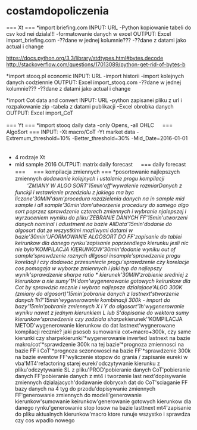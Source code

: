 # costamdopoliczenia

=== Xt ===
*import briefing.com
INPUT: URL
-Python kopiowanie tabeli do csv
kod nei dziala!!!
-formatowanie danych w excel
OUTPUT: Excel import_briefing.com
-??dane w jednej kolumnie???
-??dane z datami jako actual i change

 https://docs.python.org/3.3/library/stdtypes.html#bytes.decode
 http://stackoverflow.com/questions/17013089/python-get-rid-of-bytes-b
 
 
*import stooq.pl economic
INPUT: URL
-import historii
-import kolejnych danych codziennie
OUTPUT: Excel import_stooq.com
-??dane w jednej kolumnie???
-??dane z datami jako actual i change

*import Cot data and convert
INPUT: URL
-python zapisanei pliku z url i rozpakowanie zip
-tabela z datami publikacji
-Excel obrobka danych
OUTPUT: Excel import_CoT

=== Yt ===
*import stooq daily data
-only Opens, 
-all OHLC
　
=== AlgoSort ===
INPUT:
-Xt macro/CoT
-Yt market data
-Extremum_threshold=10%
-Better_threshold=30%
-Mid_Date=2016-01-01
　
* 4 rodzaje Xt
* mid sample 2016
OUTPUT: matrix daily forecast
　
=== daily forecast ===
　
=== kompilacja zmiennych ===
*posortowanie najlepszych zmiennych
*dodawanie kolejnych i ustalanie progu kompilacji
　
　'ZMIANY W ALGO SORT'15min'off'wywalenie rozmiarDanych z funckji i wstawienie przedzialu z jakiego ma byc liczone'30MIN'dom'procedura rozdzielenia danych na in sample mid sample i all sample'30min'dom'utworzenie procedury do samego algo sort poprzez sprawdzenie czterech zmiennych i wybranie njalepszej i wyrzuceniem wyniku do pliku'ZEBRANIE DANYCH FF'15min'utworzeni danych nominal i adustment na bazie AllData'15min'dodanie do algosort dat ze wszystkimi mozliwymi datami w bazie'30min'UFORMOWANIE ALGOSORT DO FF'zapisanie do tablei keirunkow dla danego rynku'zapisanie poprzendiego kierunku jesli nic nie bylo'KOMPILACJA KIERUNKOW'30min'dodanie wyniku out of sample'sprawdzenie roznych dllgosci insample'sprawdzenie progu korelacji i czy dodawac przesuniecie progu'sprawdzenie czy korelacje cos pomagaja w wyborze zmiennych i jaki typ da najlepszy wynik'sprawdzenie sharpe ratio * kierunek'30MIN'zrobienie sredniej z kierunkow a nie sumy'1H'dom'wygenerowanie gotowych keirunkow dla Cot by sprawdzic recznie i wybrac najlepsze dzialajace'ALGO 300K (zmiany do algosort)'15min'pobranie danych z lastnext'stworzenie danych 1h?'15min'wygenerowanie kombinacji 300k - import do bazy'15min'pobranie zmiennych X i Y do algosort'1h'wygenerowanie wyniku nawet z jednym kierunkiem L lub S'dopisanie do wektora sumy kierunkow'sprawdzenie czy zadziala sharpe*kierunek''KOMPILACJA METOD'wygenerowanie kierunkow do dat lastnext'wygnerowane kompilacji recznie? jaki psosob sumowania cot+macro+300k, czy same kierunki czy sharpekierunki'*wygenerowanie inverted lastnext na bazie makro/cot'*sprawdzenie 300k na tej bazie'*prognoza zmiennosci na bazie FF i CoT'*prognoza sezonowosci na bazie FF'*sprawdzenie 300k na bazie eventow FF'wyliczenie stopow do grania / zapisanie eureki w vba'MT4'refactoring starej eureki'odczytywanie kierunku z pliku'odczytywanie SL z pliku'PROD'pobieranie danych CoT'pobieranie danych FF'pobieranie danych z mt4 i tworzenie last next'dopisywanie zmiennych dzialajacych'dodawanie dobrycxh dat do CoT'sciaganie FF bazy danych na 4 tyg do przodu'dopisywanie zmiennych FF'generowanie zmiennych do modeli'generowanie kierunkow'sumowanie keirunkow'generowanie gotowych kierunkow dla danego rynku'generowanie stop losow na bazie lasttnext mt4'zapisanie do pliku aktualnych kierunkow'macro ktore runuje wszystko i sprawdza czy cos wpadlo nowego
